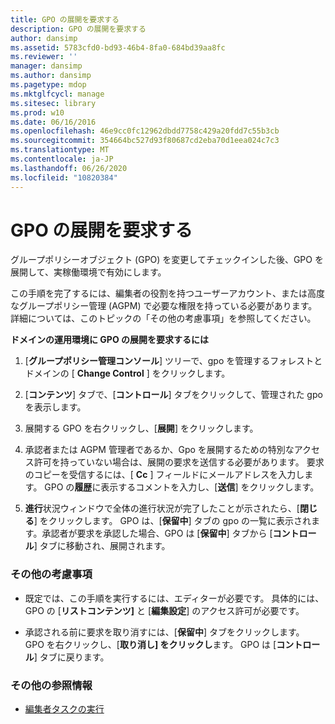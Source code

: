 ```yaml
---
title: GPO の展開を要求する
description: GPO の展開を要求する
author: dansimp
ms.assetid: 5783cfd0-bd93-46b4-8fa0-684bd39aa8fc
ms.reviewer: ''
manager: dansimp
ms.author: dansimp
ms.pagetype: mdop
ms.mktglfcycl: manage
ms.sitesec: library
ms.prod: w10
ms.date: 06/16/2016
ms.openlocfilehash: 46e9cc0fc12962dbdd7758c429a20fdd7c55b3cb
ms.sourcegitcommit: 354664bc527d93f80687cd2eba70d1eea024c7c3
ms.translationtype: MT
ms.contentlocale: ja-JP
ms.lasthandoff: 06/26/2020
ms.locfileid: "10820384"
---
```

# GPO の展開を要求する


グループポリシーオブジェクト (GPO) を変更してチェックインした後、GPO を展開して、実稼働環境で有効にします。

この手順を完了するには、編集者の役割を持つユーザーアカウント、または高度なグループポリシー管理 (AGPM) で必要な権限を持っている必要があります。 詳細については、このトピックの「その他の考慮事項」を参照してください。

**ドメインの運用環境に GPO の展開を要求するには**

1.  [**グループポリシー管理コンソール**] ツリーで、gpo を管理するフォレストとドメインの [ **Change Control** ] をクリックします。

2.  [**コンテンツ**] タブで、[**コントロール**] タブをクリックして、管理された gpo を表示します。

3.  展開する GPO を右クリックし、[**展開**] をクリックします。

4.  承認者または AGPM 管理者であるか、Gpo を展開するための特別なアクセス許可を持っていない場合は、展開の要求を送信する必要があります。 要求のコピーを受信するには、[ **Cc** ] フィールドにメールアドレスを入力します。 GPO の**履歴**に表示するコメントを入力し、[**送信**] をクリックします。

5.  **進行**状況ウィンドウで全体の進行状況が完了したことが示されたら、[**閉じる**] をクリックします。 GPO は、[**保留中**] タブの gpo の一覧に表示されます。承認者が要求を承認した場合、GPO は [**保留中**] タブから [**コントロール**] タブに移動され、展開されます。

### その他の考慮事項

-   既定では、この手順を実行するには、エディターが必要です。 具体的には、GPO の [**リストコンテンツ]** と [**編集設定**] のアクセス許可が必要です。

-   承認される前に要求を取り消すには、[**保留中**] タブをクリックします。 GPO を右クリックし、[**取り消し] をクリックし**ます。 GPO は [**コントロール**] タブに戻ります。

### その他の参照情報

-   [編集者タスクの実行](performing-editor-tasks-agpm40.md)

 

 





